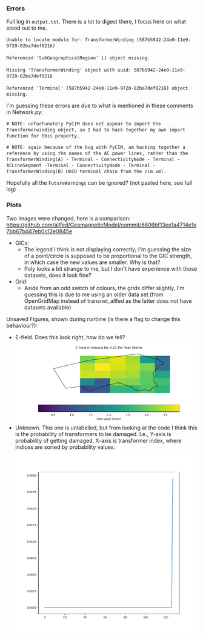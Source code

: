 ### Errors
Full log in ```output.txt```. There is a lot to digest there, I focus here on what stood out to me.

```
Unable to locate module for: TransformerWinding (587b5942-24e0-11e9-9720-02ba7def0216)

Referenced 'SubGeographicalRegion' [] object missing.

Missing 'TransformerWinding' object with uuid: 587b5942-24e0-11e9-9720-02ba7def0216

Referenced 'Terminal' [587b5942-24e0-11e9-9720-02ba7def0216] object missing.
```

I'm guessing these errors are due to what is mentioned in these comments in Network.py:

```
# NOTE: unfortunately PyCIM does not appear to import the Transformerwinding object, so I had to hack together my own import function for this property.
```
```
# NOTE: again because of the bug with PyCIM, am hacking together a reference by using the names of the AC power lines, rather than the TransformerWinding(A) - Terminal - ConnectivityNode - Terminal - ACLineSegment -Terminal - ConnectivityNode - Terminal - TransformerWinding(B) UUID terminal chain from the cim.xml.
```

Hopefully all the ```FutureWarnings``` can be ignored? (not pasted here, see full log)
### Plots
Two images were changed, here is a comparison:
https://github.com/allfed/GeomagneticModel/commit/6606bf13ee1a4714e1e7bb67bd47eb0c12e0845e

- GICs:
    - The legend I think is not displaying correctly; I'm guessing the size of a point/circle is supposed to be proportional to the GIC strength, in which case the new values are smaller. Why is that?
    - Poly looks a bit strange to me, but I don't have experience with those datasets, does it look fine?
- Grid:
    - Aside from an odd switch of colours, the grids differ slightly, I'm guessing this is due to me using an older data set (from OpenGridMap instead of transnet_allfed as the latter does not have datasets available)

Unsaved Figures, shown during runtime (is there a flag to change this behaviour?):

- E-field. Does this look right, how do we tell?
![efield](E_field.png)
- Unknown. This one is unlabelled, but from looking at the code I think this is the probability of transformers to be damaged. I.e., Y-axis is probability of getting damaged, X-axis is transformer index, where indices are sorted by probability values.
![unknown](unknown.png)